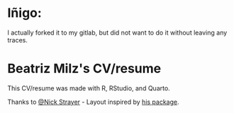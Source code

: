 # Iñigo:

I actually forked it to my gitlab, but did not want to do it without leaving any traces.



# Beatriz Milz's CV/resume

This CV/resume was made with R, RStudio, and Quarto.

Thanks to [@Nick Strayer](http://nickstrayer.me/) - Layout inspired by [his package](https://github.com/nstrayer/cv).
